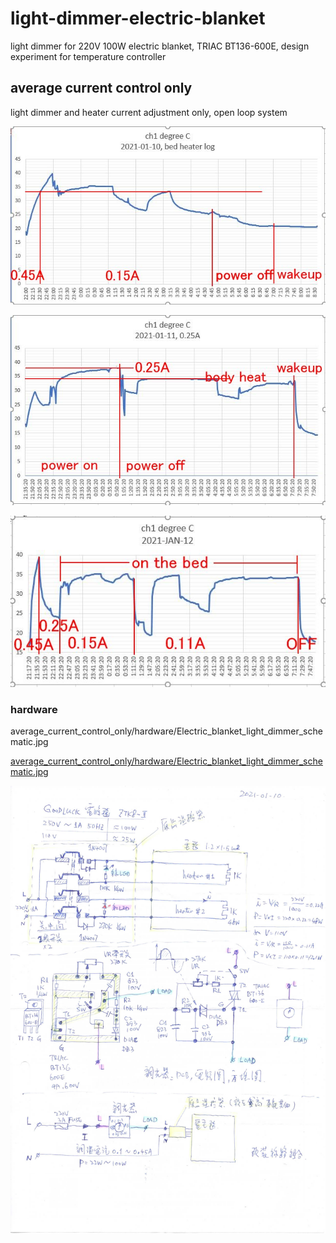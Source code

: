 # light-dimmer-electric-blanket
light dimmer for 220V 100W electric blanket, TRIAC BT136-600E, design experiment for temperature controller

## average current control only
light dimmer and heater current adjustment only, open loop system

![average_current_control_only/log_plot/2021-01-11bed-heater-plot1.jpg](average_current_control_only/log_plot/2021-01-11bed-heater-plot1.jpg)  

![average_current_control_only/log_plot/2021-01-12bed-heater-plot1.jpg](average_current_control_only/log_plot/2021-01-12bed-heater-plot1.jpg)  

![average_current_control_only/log_plot/2021-01-13bed-heater-plot1.jpg](average_current_control_only/log_plot/2021-01-13bed-heater-plot1.jpg)  

### hardware
average_current_control_only/hardware/Electric_blanket_light_dimmer_schematic.jpg

[average_current_control_only/hardware/Electric_blanket_light_dimmer_schematic.jpg](average_current_control_only/hardware/Electric_blanket_light_dimmer_schematic.jpg)

![average_current_control_only/hardware/schematic.jpg](average_current_control_only/hardware/schematic.jpg)
